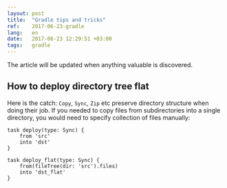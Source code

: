 ```yaml
---
layout: post
title:  "Gradle tips and tricks"
ref:    2017-06-23-gradle
lang:   en
date:   2017-06-23 12:29:51 +03:00
tags:   gradle
---
```


The article will be updated when anything valuable is discovered.

## How to deploy directory tree flat

Here is the catch: `Copy`, `Sync`, `Zip` etc preserve directory structure when
doing their job. If you needed to copy files from subdirectories into a single
directory, you would need to specify collection of files manually:

```
task deploy(type: Sync) {
	from 'src'
	into 'dst'
}

task deploy_flat(type: Sync) {
	from(fileTree(dir: 'src').files)
	into 'dst_flat'
}
```
